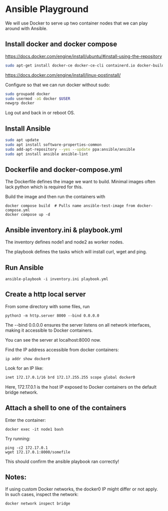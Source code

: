 # Ansible Playground

We will use Docker to serve up two container nodes that we can play around with Ansible.

## Install docker and docker compose

https://docs.docker.com/engine/install/ubuntu/#install-using-the-repository

```bash
sudo apt-get install docker-ce docker-ce-cli containerd.io docker-buildx-plugin docker-compose-plugin
```

https://docs.docker.com/engine/install/linux-postinstall/

Configure so that we can run docker without sudo:

```bash
sudo groupadd docker
sudo usermod -aG docker $USER
newgrp docker
```

Log out and back in or reboot OS.

## Install Ansible

```bash
sudo apt update
sudo apt install software-properties-common
sudo add-apt-repository --yes --update ppa:ansible/ansible
sudo apt install ansible ansible-lint
```

## Dockerfile and docker-compose.yml

The Dockerfile defines the image we want to build. Minimal images often lack python which is required for this.

Build the image and then run the containers with

```
docker compose build  # Pulls name ansible-test-image from docker-compose.yml
docker compose up -d
```

## Ansible inventory.ini & playbook.yml

The inventory defines node1 and node2 as worker nodes.

The playbook defines the tasks which will install curl, wget and ping.

## Run Ansible

```
ansible-playbook -i inventory.ini playbook.yml
```

## Create a http local server

From some directory with some files, run

```
python3 -m http.server 8000 --bind 0.0.0.0
```

The --bind 0.0.0.0 ensures the server listens on all network interfaces, making it accessible to Docker containers.

You can see the server at localhost:8000 now.

Find the IP address accessible from docker containers:

```
ip addr show docker0
```

Look for an IP like:

```sh
inet 172.17.0.1/16 brd 172.17.255.255 scope global docker0
```

Here, 172.17.0.1 is the host IP exposed to Docker containers on the default bridge network.

## Attach a shell to one of the containers

Enter the container:

```
docker exec -it node1 bash
```

Try running:

```
ping -c2 172.17.0.1
wget 172.17.0.1:8000/somefile
```

This should confirm the ansible playbook ran correctly!


## Notes:

If using custom Docker networks, the docker0 IP might differ or not apply. In such cases, inspect the network:

```
docker network inspect bridge
```

